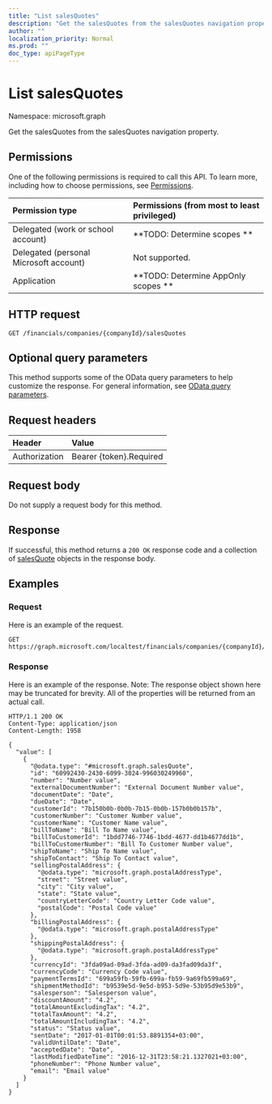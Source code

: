 ```yaml
---
title: "List salesQuotes"
description: "Get the salesQuotes from the salesQuotes navigation property."
author: ""
localization_priority: Normal
ms.prod: ""
doc_type: apiPageType
---
```


# List salesQuotes

Namespace: microsoft.graph

Get the salesQuotes from the salesQuotes navigation property.

## Permissions
One of the following permissions is required to call this API. To learn more, including how to choose permissions, see [Permissions](/concepts/permissions-reference.md).

|Permission type|Permissions (from most to least privileged)|
|:---|:---|
|Delegated (work or school account)|**TODO: Determine scopes **|
|Delegated (personal Microsoft account)|Not supported.|
|Application|**TODO: Determine AppOnly scopes **|

## HTTP request
<!-- {
  "blockType": "ignored"
}
-->
``` http
GET /financials/companies/{companyId}/salesQuotes
```

## Optional query parameters
This method supports some of the OData query parameters to help customize the response. For general information, see [OData query parameters](/graph/query-parameters).

## Request headers
|Header|Value|
|:---|:---|
|Authorization|Bearer {token}.Required|

## Request body
Do not supply a request body for this method.

## Response
If successful, this method returns a `200 OK` response code and a collection of [salesQuote](../resources/salesquote.md) objects in the response body.

## Examples

### Request
Here is an example of the request.
<!-- {
  "blockType": "request",
  "name": "get_salesquote"
}
-->
``` http
GET https://graph.microsoft.com/localtest/financials/companies/{companyId}/salesQuotes
```

### Response
Here is an example of the response. Note: The response object shown here may be truncated for brevity. All of the properties will be returned from an actual call.
<!-- {
  "blockType": "response",
  "truncated": true,
  "@odata.type": "collection(microsoft.graph.salesquote)"
}
-->
``` http
HTTP/1.1 200 OK
Content-Type: application/json
Content-Length: 1958

{
  "value": [
    {
      "@odata.type": "#microsoft.graph.salesQuote",
      "id": "60992430-2430-6099-3024-996030249960",
      "number": "Number value",
      "externalDocumentNumber": "External Document Number value",
      "documentDate": "Date",
      "dueDate": "Date",
      "customerId": "7b150b0b-0b0b-7b15-0b0b-157b0b0b157b",
      "customerNumber": "Customer Number value",
      "customerName": "Customer Name value",
      "billToName": "Bill To Name value",
      "billToCustomerId": "1bdd7746-7746-1bdd-4677-dd1b4677dd1b",
      "billToCustomerNumber": "Bill To Customer Number value",
      "shipToName": "Ship To Name value",
      "shipToContact": "Ship To Contact value",
      "sellingPostalAddress": {
        "@odata.type": "microsoft.graph.postalAddressType",
        "street": "Street value",
        "city": "City value",
        "state": "State value",
        "countryLetterCode": "Country Letter Code value",
        "postalCode": "Postal Code value"
      },
      "billingPostalAddress": {
        "@odata.type": "microsoft.graph.postalAddressType"
      },
      "shippingPostalAddress": {
        "@odata.type": "microsoft.graph.postalAddressType"
      },
      "currencyId": "3fda09ad-09ad-3fda-ad09-da3fad09da3f",
      "currencyCode": "Currency Code value",
      "paymentTermsId": "699a59fb-59fb-699a-fb59-9a69fb599a69",
      "shipmentMethodId": "b9539e5d-9e5d-b953-5d9e-53b95d9e53b9",
      "salesperson": "Salesperson value",
      "discountAmount": "4.2",
      "totalAmountExcludingTax": "4.2",
      "totalTaxAmount": "4.2",
      "totalAmountIncludingTax": "4.2",
      "status": "Status value",
      "sentDate": "2017-01-01T00:01:53.8891354+03:00",
      "validUntilDate": "Date",
      "acceptedDate": "Date",
      "lastModifiedDateTime": "2016-12-31T23:58:21.1327021+03:00",
      "phoneNumber": "Phone Number value",
      "email": "Email value"
    }
  ]
}
```


